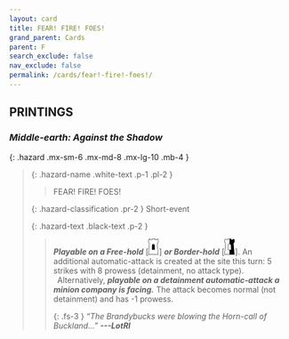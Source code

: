 ```yaml
---
layout: card
title: FEAR! FIRE! FOES!
grand_parent: Cards
parent: F
search_exclude: false
nav_exclude: false
permalink: /cards/fear!-fire!-foes!/
---
```


## PRINTINGS


### _Middle-earth: Against the Shadow_

{: .hazard .mx-sm-6 .mx-md-8 .mx-lg-10 .mb-4 }
> {: .hazard-name .white-text .p-1 .pl-2 }
> > <div class="hazard-mp"></div>
> > <div class="card-name">FEAR! FIRE! FOES!</div>
>
> {: .hazard-classification .pr-2 }
> Short-event
>
> {: .hazard-text .black-text .p-2 }
> > ***Playable on a Free-hold*** \[![](/assets/images/free-hold.svg)] ***or Border-hold*** \[![](/assets/images/border-hold.svg)]. An additional automatic-attack is created at the site this turn: 5 strikes with 8 prowess (detainment, no attack type). <br>&ensp;Alternatively, ***playable on a detainment automatic-attack a minion company is facing.*** The attack becomes normal (not detainment) and has -1 prowess. 
> > 
> > {: .fs-3 } 
> > _“The Brandybucks were blowing the Horn-call of Buckland...”_ ***---&#65279;LotRI*** 
>
